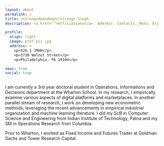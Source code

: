 ```yaml
---
layout: about
permalink: /
title: <strong>Amandeep</strong> Singh
description: <a href="">Affiliations</a>. Address. Contacts. Moto. Etc.

profile:
  align: right
  image: prof_pic.jpg
  address: >
    <p>526.1 JMHH</p>
    <p>3730 Walnut Street</p>
    <p>Philadelphia, PA 19104</p>

news: true
social: true
---
```


I am currently a 3rd year doctoral student in Operations, Informations and Decisions department at the Wharton School. In my research, I empirically examine various aspects of digital platforms and marketplaces. In another parallel stream of research, I work on developing new econometric methods, leveraging the recent advancements in empirical industrial organization and machine learning literature. I did my ScB in Computer Science and Engineering from Indian Institute of Technology, Patna and my SM in Operations Research from Columbia.

Prior to Wharton, I worked as Fixed Income and Futures Trader at Goldman Sachs and Tower Research Capital.
